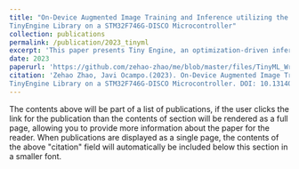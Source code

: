 ```yaml
---
title: "On-Device Augmented Image Training and Inference utilizing the
TinyEngine Library on a STM32F746G-DISCO Microcontroller"
collection: publications
permalink: /publication/2023_tinyml
excerpt: 'This paper presents Tiny Engine, an optimization-driven inference library tai- lored for microcontrollers, which facilitates on-device training and inference in resource-constrained environments. We demonstrate the effectiveness of Tiny Engine through a series of benchmarks, highlighting significant improvements in computational efficiency and cost-effectiveness compared to traditional cloud- based and mobile AI platforms by training and fine-tuning an augmented image data set live on a microcontroller with a camera. Our approach leverages a combi- nation of in-place depth-wise convolution, patch-based inference, and advanced data augmentation techniques, which collectively enable the execution of sophis- ticated neural network models on edge devices. We validate our model using a dataset augmented through transformations, showcasing the potential for broader application in real-world scenarios.'
date: 2023
paperurl: 'https://github.com/zehao-zhao/me/blob/master/files/TinyML_Writeup.pdf'
citation: 'Zehao Zhao, Javi Ocampo.(2023). On-Device Augmented Image Training and Inference utilizing the
TinyEngine Library on a STM32F746G-DISCO Microcontroller. DOI: 10.13140/RG.2.2.34074.21447.'
---
```


The contents above will be part of a list of publications, if the user clicks the link for the publication than the contents of section will be rendered as a full page, allowing you to provide more information about the paper for the reader. When publications are displayed as a single page, the contents of the above "citation" field will automatically be included below this section in a smaller font.
